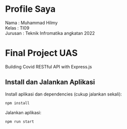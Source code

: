 # Profile Saya
Nama    : Muhammad Hilmy  
Kelas   : TI09  
Jurusan : Teknik Infromatika angkatan 2022

# Final Project UAS

Building Covid RESTful API with Express.js

## Install dan Jalankan Aplikasi

Install aplikasi dan dependencies (cukup jalankan sekali):

```bash
npm install
```

Jalankan aplikasi:

```bash
npm run start
```
